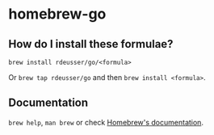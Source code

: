 # homebrew-go

## How do I install these formulae?

`brew install rdeusser/go/<formula>`

Or `brew tap rdeusser/go` and then `brew install <formula>`.

## Documentation

`brew help`, `man brew` or check [Homebrew's documentation](https://docs.brew.sh).
